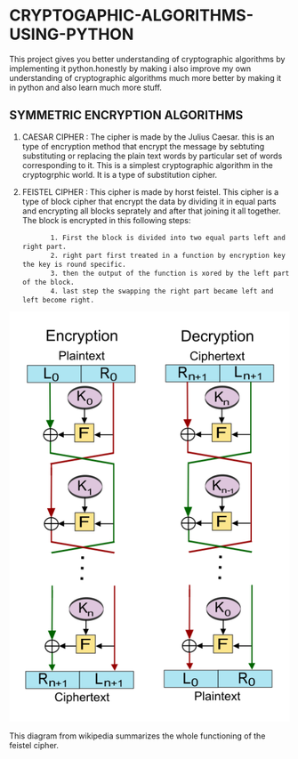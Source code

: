 # CRYPTOGAPHIC-ALGORITHMS-USING-PYTHON
This project gives you better understanding of cryptographic algorithms by implementing it python.honestly by making i also improve my own understanding of
cryptographic algorithms much more better by making it in python and also learn much more stuff.

## SYMMETRIC ENCRYPTION ALGORITHMS
1. CAESAR CIPHER :
The cipher is made by the Julius Caesar. this is an type of encryption method that encrypt the message by sebtuting substituting or replacing the plain text words by particular set of words corresponding to it. This is a simplest cryptographic algorithm in the cryptogrphic world. It is a type of substitution cipher.

2. FEISTEL CIPHER :
This cipher is made by horst feistel. This cipher is a type of block cipher that encrypt the data by dividing it in equal parts and encrypting all blocks seprately and after that joining it all together. The block is encrypted in this following steps:

              1. First the block is divided into two equal parts left and right part.
              2. right part first treated in a function by encryption key the key is round specific.
              3. then the output of the function is xored by the left part of the block.
              4. last step the swapping the right part became left and left become right.

![screenshot](screenshots/Feistel_cipher_diagram_en.png)

This diagram from wikipedia summarizes the whole functioning of the feistel cipher.
